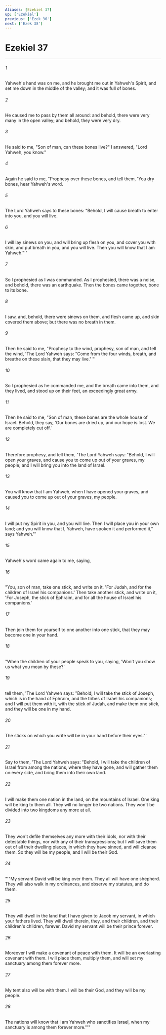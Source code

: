 ```yaml
---
Aliases: [Ezekiel 37]
up: ['Ezekiel']
previous: ['Ezek 36']
next: ['Ezek 38']
---
```

# Ezekiel 37
***





###### 1 

Yahweh's hand was on me, and he brought me out in Yahweh's Spirit, and set me down in the middle of the valley; and it was full of bones. 



###### 2 

He caused me to pass by them all around: and behold, there were very many in the open valley; and behold, they were very dry. 



###### 3 

He said to me, "Son of man, can these bones live?" I answered, "Lord Yahweh, you know." 



###### 4 

Again he said to me, "Prophesy over these bones, and tell them, 'You dry bones, hear Yahweh's word. 



###### 5 

The Lord Yahweh says to these bones: "Behold, I will cause breath to enter into you, and you will live. 



###### 6 

I will lay sinews on you, and will bring up flesh on you, and cover you with skin, and put breath in you, and you will live. Then you will know that I am Yahweh."'" 



###### 7 

So I prophesied as I was commanded. As I prophesied, there was a noise, and behold, there was an earthquake. Then the bones came together, bone to its bone. 



###### 8 

I saw, and, behold, there were sinews on them, and flesh came up, and skin covered them above; but there was no breath in them. 



###### 9 

Then he said to me, "Prophesy to the wind, prophesy, son of man, and tell the wind, 'The Lord Yahweh says: "Come from the four winds, breath, and breathe on these slain, that they may live."'" 



###### 10 

So I prophesied as he commanded me, and the breath came into them, and they lived, and stood up on their feet, an exceedingly great army. 



###### 11 

Then he said to me, "Son of man, these bones are the whole house of Israel. Behold, they say, 'Our bones are dried up, and our hope is lost. We are completely cut off.' 



###### 12 

Therefore prophesy, and tell them, 'The Lord Yahweh says: "Behold, I will open your graves, and cause you to come up out of your graves, my people; and I will bring you into the land of Israel. 



###### 13 

You will know that I am Yahweh, when I have opened your graves, and caused you to come up out of your graves, my people. 



###### 14 

I will put my Spirit in you, and you will live. Then I will place you in your own land; and you will know that I, Yahweh, have spoken it and performed it," says Yahweh.'" 



###### 15 

Yahweh's word came again to me, saying, 



###### 16 

"You, son of man, take one stick, and write on it, 'For Judah, and for the children of Israel his companions.' Then take another stick, and write on it, 'For Joseph, the stick of Ephraim, and for all the house of Israel his companions.' 



###### 17 

Then join them for yourself to one another into one stick, that they may become one in your hand. 



###### 18 

"When the children of your people speak to you, saying, 'Won't you show us what you mean by these?' 



###### 19 

tell them, 'The Lord Yahweh says: "Behold, I will take the stick of Joseph, which is in the hand of Ephraim, and the tribes of Israel his companions; and I will put them with it, with the stick of Judah, and make them one stick, and they will be one in my hand. 



###### 20 

The sticks on which you write will be in your hand before their eyes."' 



###### 21 

Say to them, 'The Lord Yahweh says: "Behold, I will take the children of Israel from among the nations, where they have gone, and will gather them on every side, and bring them into their own land. 



###### 22 

I will make them one nation in the land, on the mountains of Israel. One king will be king to them all. They will no longer be two nations. They won't be divided into two kingdoms any more at all. 



###### 23 

They won't defile themselves any more with their idols, nor with their detestable things, nor with any of their transgressions; but I will save them out of all their dwelling places, in which they have sinned, and will cleanse them. So they will be my people, and I will be their God. 



###### 24 

"'"My servant David will be king over them. They all will have one shepherd. They will also walk in my ordinances, and observe my statutes, and do them. 



###### 25 

They will dwell in the land that I have given to Jacob my servant, in which your fathers lived. They will dwell therein, they, and their children, and their children's children, forever. David my servant will be their prince forever. 



###### 26 

Moreover I will make a covenant of peace with them. It will be an everlasting covenant with them. I will place them, multiply them, and will set my sanctuary among them forever more. 



###### 27 

My tent also will be with them. I will be their God, and they will be my people. 



###### 28 

The nations will know that I am Yahweh who sanctifies Israel, when my sanctuary is among them forever more."'"
